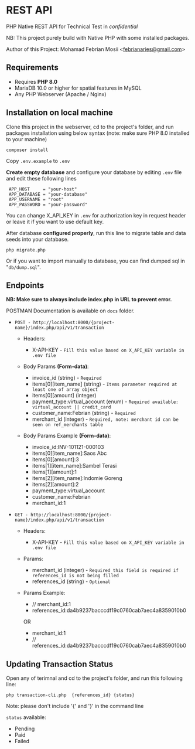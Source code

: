 # REST API 
PHP Native REST API for Technical Test in _confidential_ 

NB: This project purely build with Native PHP with some installed packages.

Author of this Project: Mohamad Febrian Mosii <<febrianaries@gmail.com>>

## Requirements

  - Requires **PHP 8.0** 
  - MariaDB 10.0 or higher for spatial features in MySQL
  - Any PHP Webserver (Apache / Nginx)

## Installation on local machine

Clone this project in the webserver, cd to the project's folder, and run packages installation using below syntax (note: make sure PHP 8.0 installed to your machine)

    composer install

Copy `.env.example` to `.env`

**Create empty database** and configure your database by editing `.env` file and edit these following lines

     APP_HOST     = "your-host"
     APP_DATABASE = "your-database"
     APP_USERNAME = "root"
     APP_PASSWORD = "your-password"

You can change X_API_KEY in `.env` for authorization key in request header or leave it if you want to use default key.

After database **configured properly**, run this line to migrate table and data seeds into your database.

    php migrate.php

Or if you want to import manually to database, you can find dumped sql in "`db/dump.sql`".

## Endpoints

**NB: Make sure to always include index.php in URL to prevent error.**

POSTMAN Documentation is available on `docs` folder.

* `POST - http://localhost:8000/{project-name}/index.php/api/v1/transaction` 

  * Headers: 

    * X-API-KEY - `Fill this value based on X_API_KEY variable in .env file`

  
  * Body Params **(Form-data)**: 
   
    * invoice_id (string) - `Required`
    * items[0][item_name] (string) - `Items parameter required at least one of array object`
    * items[0][amount] (integer) 
    * payment_type:virtual_account (enum) - `Required available: virtual_account || credit_card`
    * customer_name:Febrian (string) - `Required`
    * merchant_id (integer) - `Required, note: merchant id can be seen on ref_merchants table`

  * Body Params Example **(Form-data)**: 
  
    * invoice_id:INV-101121-000103
    * items[0][item_name]:Saos Abc
    * items[0][amount]:3
    * items[1][item_name]:Sambel Terasi
    * items[1][amount]:1
    * items[2][item_name]:Indomie Goreng
    * items[2][amount]:2
    * payment_type:virtual_account
    * customer_name:Febrian
    * merchant_id:1

* `GET - http://localhost:8000/{project-name}/index.php/api/v1/transaction` 

  * Headers: 

    * X-API-KEY - `Fill this value based on X_API_KEY variable in .env file`

  
  * Params: 
   
    * merchant_id (integer) - `Required this field is required if references_id is not being filled`
    * references_id (string) - `Optional`

  * Params Example: 
  
    * // merchant_id:1
    * references_id:da4b9237bacccdf19c0760cab7aec4a8359010b0
     
    OR

    * merchant_id:1
    * // references_id:da4b9237bacccdf19c0760cab7aec4a8359010b0
    
## Updating Transaction Status

Open any of terimnal and cd to the project's folder, and run this following line:

    php transaction-cli.php  {references_id} {status}

Note: please don't include '{' and '}' in the command line

`status` available:
- Pending
- Paid
- Failed

